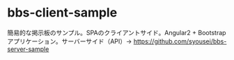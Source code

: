 # bbs-client-sample
簡易的な掲示板のサンプル。SPAのクライアントサイド。Angular2 + Bootstrap アプリケーション。サーバーサイド（API）→ https://github.com/syousei/bbs-server-sample
